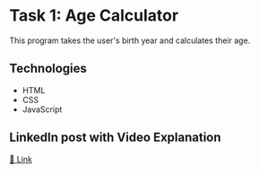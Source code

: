 # Task 1: Age Calculator

This program takes the user's birth year and calculates their age.

## Technologies

- HTML
- CSS
- JavaScript

## LinkedIn post with Video Explanation

[🔗 Link](https://www.linkedin.com/feed/update/urn:li:activity:7341734700991799296/)
